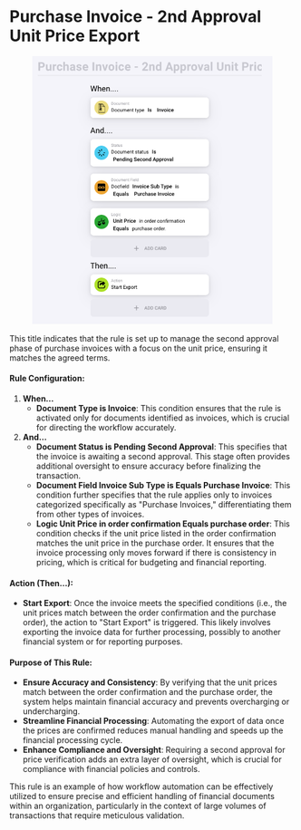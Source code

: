 # Purchase Invoice - 2nd Approval Unit Price Export

<figure><img src="../../../../.gitbook/assets/Bildschirmfoto 2024-05-03 um 14.59.02.png" alt=""><figcaption></figcaption></figure>

This title indicates that the rule is set up to manage the second approval phase of purchase invoices with a focus on the unit price, ensuring it matches the agreed terms.

#### Rule Configuration:

1. **When…**
   * **Document Type is Invoice**: This condition ensures that the rule is activated only for documents identified as invoices, which is crucial for directing the workflow accurately.
2. **And…**
   * **Document Status is Pending Second Approval**: This specifies that the invoice is awaiting a second approval. This stage often provides additional oversight to ensure accuracy before finalizing the transaction.
   * **Document Field Invoice Sub Type is Equals Purchase Invoice**: This condition further specifies that the rule applies only to invoices categorized specifically as "Purchase Invoices," differentiating them from other types of invoices.
   * **Logic Unit Price in order confirmation Equals purchase order**: This condition checks if the unit price listed in the order confirmation matches the unit price in the purchase order. It ensures that the invoice processing only moves forward if there is consistency in pricing, which is critical for budgeting and financial reporting.

#### Action (Then…):

* **Start Export**: Once the invoice meets the specified conditions (i.e., the unit prices match between the order confirmation and the purchase order), the action to "Start Export" is triggered. This likely involves exporting the invoice data for further processing, possibly to another financial system or for reporting purposes.

#### Purpose of This Rule:

* **Ensure Accuracy and Consistency**: By verifying that the unit prices match between the order confirmation and the purchase order, the system helps maintain financial accuracy and prevents overcharging or undercharging.
* **Streamline Financial Processing**: Automating the export of data once the prices are confirmed reduces manual handling and speeds up the financial processing cycle.
* **Enhance Compliance and Oversight**: Requiring a second approval for price verification adds an extra layer of oversight, which is crucial for compliance with financial policies and controls.

This rule is an example of how workflow automation can be effectively utilized to ensure precise and efficient handling of financial documents within an organization, particularly in the context of large volumes of transactions that require meticulous validation.
